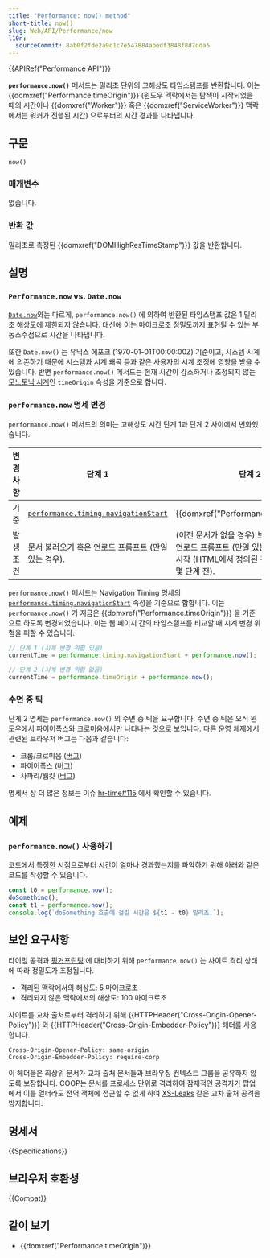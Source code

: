 ```yaml
---
title: "Performance: now() method"
short-title: now()
slug: Web/API/Performance/now
l10n:
  sourceCommit: 8ab0f2fde2a9c1c7e547884abedf3848f8d7dda5
---
```


{{APIRef("Performance API")}}

**`performance.now()`** 메서드는 밀리초 단위의 고해상도 타임스탬프를 반환합니다. 이는 {{domxref("Performance.timeOrigin")}} (윈도우 맥락에서는 탐색이 시작되었을 때의 시간이나 {{domxref("Worker")}} 혹은 {{domxref("ServiceWorker")}} 맥락에서는 워커가 진행된 시간) 으로부터의 시간 경과를 나타냅니다.

## 구문

```js-nolint
now()
```

### 매개변수

없습니다.

### 반환 값

밀리초로 측정된 {{domxref("DOMHighResTimeStamp")}} 값을 반환합니다.

## 설명

### `Performance.now` vs. `Date.now`

[`Date.now`](/ko/docs/Web/JavaScript/Reference/Global_Objects/Date/now)와는 다르게, `performance.now()` 에 의하여 반환된 타임스탬프 값은 1 밀리초 해상도에 제한되지 않습니다. 대신에 이는 마이크로초 정밀도까지 표현될 수 있는 부동소수점으로 시간을 나타냅니다.

또한 `Date.now()` 는 유닉스 에포크 (1970-01-01T00:00:00Z) 기준이고, 시스템 시계에 의존하기 때문에 시스템과 시계 왜곡 등과 같은 사용자의 시계 조정에 영향을 받을 수 있습니다.
반면 `performance.now()` 메서드는 현재 시간이 감소하거나 조정되지 않는 [모노토닉 시계](https://w3c.github.io/hr-time/#dfn-monotonic-clock)인 `timeOrigin` 속성을 기준으로 합니다.

### `performance.now` 명세 변경

`performance.now()` 메서드의 의미는 고해상도 시간 단계 1과 단계 2 사이에서 변화했습니다.

| 변경 사항 | 단계 1                                                                                     | 단계 2                                                                                                                                      |
| --------- | ------------------------------------------------------------------------------------------ | ------------------------------------------------------------------------------------------------------------------------------------------- |
| 기준      | [`performance.timing.navigationStart`](/ko/docs/Web/API/PerformanceTiming/navigationStart) | {{domxref("Performance.timeOrigin")}}                                                                                                       |
| 발생 조건 | 문서 불러오기 혹은 언로드 프롬프트 (만일 있는 경우).                                       | (이전 문서가 없을 경우) 브라우저 맥락 생성, 언로드 프롬프트 (만일 있는 경우), 혹은 탐색 시작 (HTML에서 정의된 것처럼, 불러오기 몇 단계 전). |

`performance.now()` 메서드는 Navigation Timing 명세의 [`performance.timing.navigationStart`](/ko/docs/Web/API/PerformanceTiming/navigationStart) 속성을 기준으로 합합니다. 이는 `performance.now()` 가 지금은 {{domxref("Performance.timeOrigin")}} 을 기준으로 하도록 변경되었습니다. 이는 웹 페이지 간의 타임스탬프를 비교할 때 시계 변경 위험을 피할 수 있습니다.

```js
// 단계 1 (시계 변경 위험 있음)
currentTime = performance.timing.navigationStart + performance.now();

// 단계 2 (시계 변경 위험 없음)
currentTime = performance.timeOrigin + performance.now();
```

### 수면 중 틱

단계 2 명세는 `performance.now()` 의 수면 중 틱을 요구합니다. 수면 중 틱은 오직 윈도우에서 파이어폭스와 크로미움에서만 나타나는 것으로 보입니다. 다른 운영 체제에서 관련된 브라우저 버그는 다음과 같습니다:

- 크롬/크로미움 ([버그](https://crbug.com/1206450))
- 파이어폭스 ([버그](https://bugzil.la/1709767))
- 사파리/웹킷 ([버그](https://webkit.org/b/225610))

명세서 상 더 많은 정보는 이슈 [hr-time#115](https://github.com/w3c/hr-time/issues/115#issuecomment-1172985601) 에서 확인할 수 있습니다.

## 예제

### `performance.now()` 사용하기

코드에서 특정한 시점으로부터 시간이 얼마나 경과했는지를 파악하기 위해 아래와 같은 코드를 작성할 수 있습니다.

```js
const t0 = performance.now();
doSomething();
const t1 = performance.now();
console.log(`doSomething 호출에 걸린 시간은 ${t1 - t0} 밀리초.`);
```

## 보안 요구사항

타이밍 공격과 [핑거프린팅](/ko/docs/Glossary/Fingerprinting) 에 대비하기 위해 `performance.now()` 는 사이트 격리 상태에 따라 정밀도가 조정됩니다.

- 격리된 맥락에서의 해상도: 5 마이크로초
- 격리되지 않은 맥락에서의 해상도: 100 마이크로초

사이트를 교차 출처로부터 격리하기 위해 {{HTTPHeader("Cross-Origin-Opener-Policy")}} 와
{{HTTPHeader("Cross-Origin-Embedder-Policy")}} 헤더를 사용합니다.

```http
Cross-Origin-Opener-Policy: same-origin
Cross-Origin-Embedder-Policy: require-corp
```

이 헤더들은 최상위 문서가 교차 출처 문서들과 브라우징 컨텍스트 그룹을 공유하지 않도록 보장합니다. COOP는 문서를 프로세스 단위로 격리하여 잠재적인 공격자가 팝업에서 이를 열더라도 전역 객체에 접근할 수 없게 하여 [XS-Leaks](https://github.com/xsleaks/xsleaks) 같은 교차 출처 공격을 방지합니다.

## 명세서

{{Specifications}}

## 브라우저 호환성

{{Compat}}

## 같이 보기

- {{domxref("Performance.timeOrigin")}}
